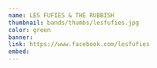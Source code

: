 ```yaml
---
name: LES FUFIES & THE RUBBISH
thumbnail: bands/thumbs/lesfufies.jpg
color: green
banner:
link: https://www.facebook.com/lesfufies
embed:
---
```

